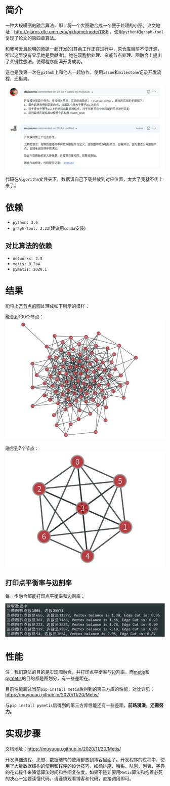 # 简介

一种大规模图的融合算法，即：将一个大图融合成一个便于处理的小图。论文地址：http://glaros.dtc.umn.edu/gkhome/node/1186 ，使用`python`和`graph-tool`复现了论文的第四章算法。

和我可爱且聪明的[师姐](https://github.com/dajiaozhu)一起开发的(其余工作正在进行中，原仓库目前不便开源，所以这里没有显示她是贡献者)。她在双胞胎处理、亲戚节点处理、图融合上提出了关键性想法，使得程序圆满开发成功。

这也是我第一次在`github`上和他人一起协作，使用`issue`和`milestone`记录开发流程，还挺爽。

![](figure/3.png)

代码在`Algorithm`文件夹下，数据请自己下载并放到对应位置，太大了我就不传上来了。

# 依赖

- `python: 3.6`
- `graph-tool: 2.33`(建议用`conda`安装)

## 对比算法的依赖

- `networkx: 2.3`
- `metis: 0.2a4`
- `pymetis: 2020.1`

# 结果

能将[上万节点的图](http://networkrepository.com/email-EU.php)处理成如下所示的模样：

融合到100个节点：
![](figure/2.jpg)

融合到7个节点：
![](figure/1.jpg)

## 打印点平衡率与边割率

每一步融合都能打印点平衡率和边割率：

![](figure/4.png)

# 性能

注：我们算法的目的是实现图融合，并打印点平衡率与边割率。而[metis](https://metis.readthedocs.io/en/latest/)和[pymetis](https://github.com/inducer/pymetis)的目的都是图划分，有一些差距在。

目前性能超过当前`pip install metis`后得到的第三方库的性能，对比详见：https://muyuuuu.github.io/2020/11/20/Metis/

与`pip install pymetis`后得到的第三方库性能还有一些差距，**前路漫漫，还需努力。**

# 实现步骤

文档地址：https://muyuuuu.github.io/2020/11/20/Metis/

开发详细流程、思想、数据结构的使用都放到博客里面了。开发程序的过程中，使用了大量数据结构的使用和程序的设计技巧，如桶排序、哈系、队列、列表、字典的花式操作来降低算法时间和空间复杂度。如果不是非要用`Metis`算法和抱着必死的决心一定要读懂代码，请谨慎观看博客和代码，直接调用即可。
